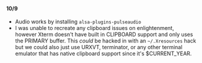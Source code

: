 
#### 10/9

* Audio works by installing `alsa-plugins-pulseaudio`
* I was unable to recreate any clipboard issues on enlightenment,
however Xterm doesn't have built in CLIPBOARD support and only
uses the PRIMARY buffer. This *could* be hacked in with an
`~/.Xresources` hack but we could also just use URXVT, terminator,
or any other terminal emulator that has native clipboard support since
it's \$CURRENT_YEAR.
